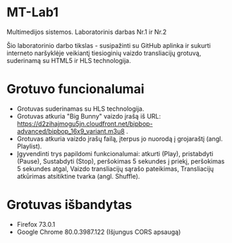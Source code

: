 # MT-Lab1
Multimedijos sistemos. Laboratorinis darbas Nr.1 ir Nr.2

Šio laboratorinio darbo tikslas - susipažinti su GitHub aplinka ir sukurti interneto naršyklėje veikiantį tiesioginių vaizdo transliacijų grotuvą, suderinamą su HTML5 ir HLS technologija.

# Grotuvo funcionalumai
  - Grotuvas suderinamas su HLS technologija.
  - Grotuvas atkuria "Big Bunny" vaizdo įrašą iš URL: https://d2zihajmogu5jn.cloudfront.net/bipbop-advanced/bipbop_16x9_variant.m3u8 .
  - Grotuvas atkuria vaizdo įrašų failą, įterpus jo nuorodą į grojaraštį (angl. Playlist).
  - Įgyvendinti trys papildomi funkcionalumai: atkurti (Play), pristabdyti (Pause), Sustabdyti (Stop), peršokimas 5 sekundes į priekį, peršokimas 5 sekundes atgal, Vaizdo transliacijų sąrašo pateikimas, Transliacijų atkūrimas atsitiktine tvarka (angl. Shuffle).

# Grotuvas išbandytas
  - Firefox 73.0.1
  - Google Chrome 80.0.3987.122 (Išjungus CORS apsaugą)